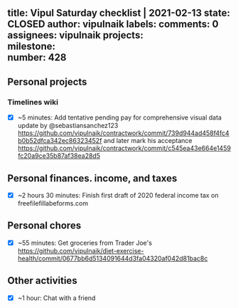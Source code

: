 title:	Vipul Saturday checklist | 2021-02-13
state:	CLOSED
author:	vipulnaik
labels:	
comments:	0
assignees:	vipulnaik
projects:	
milestone:	
number:	428
--
## Personal projects

### Timelines wiki

- [x] ~5 minutes: Add tentative pending pay for comprehensive visual data update by @sebastiansanchez123 https://github.com/vipulnaik/contractwork/commit/739d944ad458f4fc4b0b52dfca342ec86323452f and later mark his acceptance https://github.com/vipulnaik/contractwork/commit/c545ea43e664e1459fc20a9ce35b87af38ea28d5

## Personal finances. income, and taxes

- [x] ~2 hours 30 minutes: Finish first draft of 2020 federal income tax on freefilefillabeforms.com

## Personal chores

- [x] ~55 minutes: Get groceries from Trader Joe's https://github.com/vipulnaik/diet-exercise-health/commit/0677bb6d5134091644d3fa04320af042d81bac8c

## Other activities

- [x] ~1 hour: Chat with a friend
